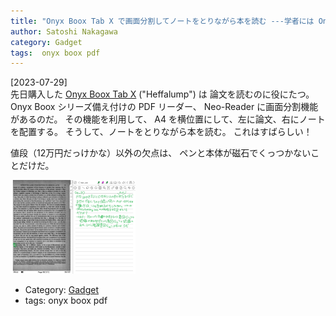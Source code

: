 ```yaml
---
title: "Onyx Boox Tab X で画面分割してノートをとりながら本を読む ---学者には Onyx は必需品です！"
author: Satoshi Nakagawa
category: Gadget
tags:  onyx boox pdf
---
```


[2023-07-29]  
 先日購入した
[ Onyx Boox Tab X](https://sktgroup.co.jp/boox-tab13-tabx/) ("Heffalump") は
論文を読むのに役にたつ。
Onyx Boox シリーズ備え付けの PDF リーダー、
Neo-Reader に画面分割機能があるのだ。
その機能を利用して、
A4 を横位置にして、左に論文、右にノートを配置する。
そうして、ノートをとりながら本を読む。
これはすばらしい！

 値段（12万円だっけかな）以外の欠点は、
ペンと本体が磁石でくっつかないことだけだ。

<a href="/pict/2023-08-13-tabx-2-pub.jpg">
<img src="/pict/2023-08-13-tabx-2-pub.jpg" alt="" width="200"/></a>

- Category: [Gadget](/categories.html#Gadget)
- tags:  onyx boox pdf
